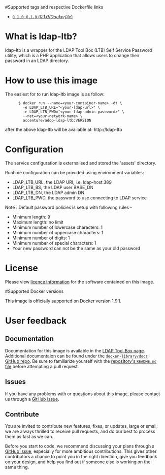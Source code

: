 #Supported tags and respective Dockerfile links

- [`0.1.0`, `0.1.0` (*0.1.0/Dockerfile*)](https://github.com/Accenture/ldap-ltb/blob/master/Dockerfile)

# What is ldap-ltb?

ldap-ltb is a wrapper for the LDAP Tool Box (LTB) Self Service Password utility, 
which is a PHP application that allows users to change their password in an LDAP directory. 

# How to use this image

The easiest for to run ldap-ltb image is as follow:
```
      $ docker run --name=<your-container-name> -dt \
        -e LDAP_LTB_URL="<your-ldap-url>" \
        -e LDAP_LTB_PWD="<your-ldap-admin-password>" \
        --net=<your-network-name> \
        accenture/adop-ldap-ltb:VERSION
```
after the above ldap-ltb will be available at: http://ldap-ltb
        
# Configuration

The service configuration is externalised and stored the 'assets' directory.

Runtime configuration can be provided using environment variables:

* LDAP_LTB_URL, the LDAP URI, i.e. ldap-host:389
* LDAP_LTB_BS, the LDAP user BASE_DN
* LDAP_LTB_DN, the LDAP admin DN
* LDAP_LTB_PWD, the password to use connecting to LDAP service

Note : Default password policies is setup with following rules -

* Minimum length: 9
* Maximum length: no limit
* Minimum number of lowercase characters: 1
* Minimum number of uppercase characters: 1
* Minimum number of digits: 1
* Minimum number of special characters: 1
* Your new password can not be the same as your old password

# License
 Please view [licence information](LICENCE.md) for the software contained on this image.

#Supported Docker versions

This image is officially supported on Docker version 1.9.1.

# User feedback

## Documentation
Documentation for this image is available in the [LDAP Tool Box page](http://ltb-project.org/wiki/documentation/self-service-password). 
Additional documentaion can be found under the [`docker-library/docs` GitHub repo](https://github.com/docker-library/docs). Be sure to familiarize yourself with the [repository's `README.md` file](https://github.com/docker-library/docs/blob/master/README.md) before attempting a pull request.

## Issues
If you have any problems with or questions about this image, please contact us through a [GitHub issue](https://github.com/Accenture/ldap-ltb/issues).

## Contribute
You are invited to contribute new features, fixes, or updates, large or small; we are always thrilled to receive pull requests, and do our best to process them as fast as we can.

Before you start to code, we recommend discussing your plans through a [GitHub issue](https://github.com/Accenture/ldap-ltb/issues), especially for more ambitious contributions. This gives other contributors a chance to point you in the right direction, give you feedback on your design, and help you find out if someone else is working on the same thing.

